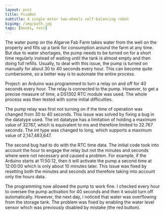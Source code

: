 ```yaml
---
layout: post
title: PisaBot
subtitle: A single motor two-wheels self-balancing robot
bigimg: /img/path.jpg
tags: [books, test]
---
```


The water pump on the Algarve Fab Farm takes water from the well on the property and fills up a tank for consumption around the farm at any time. But due to water shortages, the pump needs to be turned on for a short time regularly instead of waiting until the tank is almost empty and then doing full refills. Usually, to deal with this issue, the pump is turned on manually for about 30 to 40 seconds every hour. This can become quite cumbersome, so a better way is to automate the entire process. 

Project: an Arduino was programmed to turn a relay on and off for 40 seconds every hour. The relay is connected to the pump. However, to get a precise measure of time, a DS1302 RTC module was used. The whole process was then tested with some initial difficulties.

The pump relay was first not turning on if the time of operation was changed from 30 to 40 seconds. This issue was solved by fixing a bug in the datatype used. The int datatype has a limitation of holding a maximum value of 32767, which is equivalent to ms and therefore limited to 32.767 seconds. The int type was changed to long, which supports a maximum value of 2,147,483,647.

The second bug had to do with the RTC time data. The initial code took into account the hour to engage the relay but not the minutes and seconds where were not necessary and caused a problem. For example, if the Arduino starts at 11:50:12, then it will activate the pump a second time at 12:00:00 which is only about 10 minutes later. This issue was fixed by resetting both the minutes and seconds and therefore taking into account only the hours data.

The programming now allowed the pump to work fine. I checked every hour to oversee the pump activation for 40 seconds and then it would turn off automatically. However, the next day, i noticed that water was overflowing from the storage tank. The problem was fixed by enabling the water level sensor which was previously disabled by mistake (the red button).
